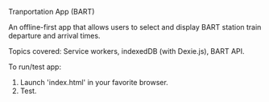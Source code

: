 Tranportation App (BART)

An offline-first app that allows users to select and display BART station train departure and arrival times.

Topics covered: Service workers, indexedDB (with Dexie.js), BART API.

To run/test app:
1. Launch 'index.html' in your favorite browser.
2. Test.